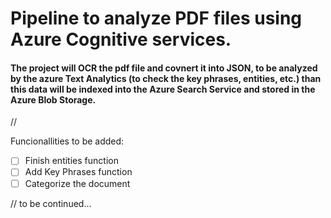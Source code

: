 # Pipeline to analyze PDF files using Azure Cognitive services. 

#### The project will OCR the pdf file and covnert it into JSON, to be analyzed by the azure Text Analytics (to check the key phrases, entities, etc.) than this data will be indexed into the Azure Search Service and stored in the Azure Blob Storage.

//

Funcionallities to be added:
- [ ] Finish entities function
- [ ] Add Key Phrases function
- [ ] Categorize the document

// to be continued...